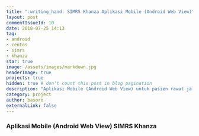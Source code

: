 ```yaml
---
title: ":writing_hand: SIMRS Khanza Aplikasi Mobile (Android Web View)"
layout: post
commentIssueId: 10 
date: 2018-07-25 14:13
tag:
- android
- centos
- simrs
- khanza
star: true
image: /assets/images/markdown.jpg
headerImage: true
projects: true
hidden: true # don't count this post in blog pagination
description: "Aplikasi Mobile (Android Web View) untuk pasien rawat jalan SIMRS Khanza"
category: project
author: basoro
externalLink: false
---
```


### Aplikasi Mobile (Android Web View) SIMRS Khanza  
